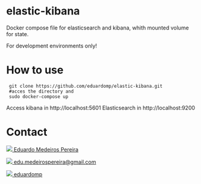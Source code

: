 # elastic-kibana

Docker compose file for elasticsearch and kibana, whith mounted volume for state.

For development environments only!

# How to use

```shell
 git clone https://github.com/eduardomp/elastic-kibana.git
 #acces the directory and
 sudo docker-compose up
```

Access kibana in http://localhost:5601
Elasticsearch in http://localhost:9200

# Contact

[<img src="https://imageog.flaticon.com/icons/png/512/34/34227.png?size=16x16f&pad=10,10,10,10&ext=png&bg=FFFFFFFF"/> Eduardo Medeiros Pereira](http://www.linkedin.com/in/eduardo-medeiros-pereira-922a7615)

[<img src="https://imageog.flaticon.com/icons/png/512/8/8807.png?size=16x16f&pad=10,10,10,10&ext=png&bg=FFFFFFFF"/> edu.medeirospereira@gmail.com](mailto:edu.medeirospereira@gmail.com)

[<img src="https://imageog.flaticon.com/icons/png/512/25/25231.png?size=16x16f&pad=10,10,10,10&ext=png&bg=FFFFFFFF"/> eduardomp](https://github.com/eduardomp)

